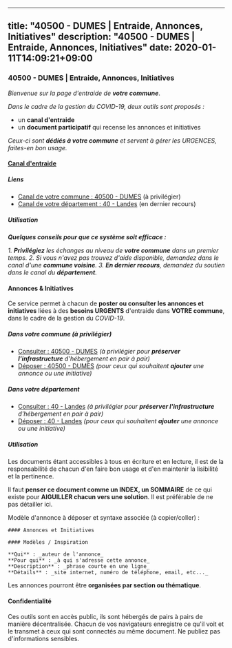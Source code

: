 
---
title: "40500 - DUMES | Entraide, Annonces, Initiatives"
description: "40500 - DUMES | Entraide, Annonces, Initiatives"
date: 2020-01-11T14:09:21+09:00
---

### 40500 - DUMES | Entraide, Annonces, Initiatives

_Bienvenue sur la page d'entraide de **votre commune**_.

_Dans le cadre de la gestion du COVID-19, deux outils sont proposés :_

- un **canal d'entraide**
- un **document participatif** qui recense les annonces et initiatives

_Ceux-ci sont **dédiés à votre commune** et servent à gérer les URGENCES, faites-en bon usage._

#### [Canal d'entraide](https://entraide.stopcoronavirus.tech/#/channel/40500_dumes)

##### Liens

- [Canal de votre commune : 40500 	- DUMES](https://entraide.stopcoronavirus.tech/#/channel/40500_dumes) (à privilégier)
- [Canal de votre département : 40 	- Landes](https://entraide.stopcoronavirus.tech/#/channel/40_landes) (en dernier recours)

##### Utilisation

_**Quelques conseils pour que ce système soit efficace :**_

_1. **Privilégiez** les échanges au niveau de **votre commune** dans un premier temps._
_2. Si vous n'avez pas trouvez d'aide disponible, demandez dans le canal d'une **commune voisine**._
_3. **En dernier recours**, demandez du soutien dans le canal du **département**._

#### Annonces & Initiatives


Ce service permet à chacun de **poster ou consulter les annonces et initiatives** liées à des **besoins
URGENTS** d'entraide dans **VOTRE commune**, dans le cadre de la gestion du _COVID-19_.

##### Dans votre commune (à privilégier)

- [Consulter : 40500 	- DUMES](https://docs.stopcoronavirus.tech/r/markdown/40500_dumes/4XTTM4hgbBv5HL2THmLtmaBh4ZtFqv2v1HaBNe3YbRijFTAjq) _(à privilégier pour **préserver l'infrastructure** d'hébergement en pair à pair)_
- [Déposer : 40500 	- DUMES](https://docs.stopcoronavirus.tech/w/markdown/40500_dumes/4XTTM4hgbBv5HL2THmLtmaBh4ZtFqv2v1HaBNe3YbRijFTAjq-K3TgV1scdgKxWA2sqtyzhBMpSJtMFR7QVD9faqaqnYhRWwTiyYgtx13GdiZhgfGheTaRQeAhSCUJX33Tbj3JVQKA4pJf4Pt3vziiNPpjzYv7yQR58NVcvN3KskBJc9xmMY6d4AoZ) _(pour ceux qui souhaitent **ajouter** une annonce ou une initiative)_

##### Dans votre département

- [Consulter : 40 	- Landes](https://docs.stopcoronavirus.tech/r/markdown/40_landes/4XTTMB5cJfLstu1dpMutnpb92n58nysBxt2LvNHp8iFa2he7h) _(à privilégier pour **préserver l'infrastructure** d'hébergement en pair à pair)_
- [Déposer : 40 	- Landes](https://docs.stopcoronavirus.tech/w/markdown/40_landes/4XTTMB5cJfLstu1dpMutnpb92n58nysBxt2LvNHp8iFa2he7h-K3TgUvrqNj5GqBsxRXbDQxXTucun7uHSVZWT5C8CgQNaESTTE4cfR63JCubPGiKkKruc9dwpRJsb8aWPbJoGCdC5JVr33cPSqpb1rkjpoPrBPEdrj3zMya2yHWSYgr5GG1nyDstK) _(pour ceux qui souhaitent **ajouter** une annonce ou une initiative)_


##### Utilisation

Les documents étant accessibles à tous en écriture et en lecture, il est de la
responsabilité de chacun d'en faire bon usage et d'en maintenir la lisibilité
et la pertinence.

Il faut **penser ce document comme un INDEX, un SOMMAIRE** de ce qui existe
pour **AIGUILLER chacun vers une solution**. Il est préférable de ne pas détailler ici.

Modèle d'annonce à déposer et syntaxe associée (à copier/coller) :

    #### Annonces et Initiatives

    #### Modèles / Inspiration

    **Qui** : _auteur de l'annonce_
    **Pour qui** : _à qui s'adresse cette annonce_
    **Description** : _phrase courte en une ligne_
    **Détails** : _site internet, numéro de téléphone, email, etc..._


Les annonces pourront être **organisées par section ou thématique**.

#### Confidentialité

Ces outils sont en accès public, ils sont hébergés de pairs à pairs de manière décentralisée.
Chacun de vos navigateurs enregistre ce qu'il voit et le transmet à ceux qui sont connectés au même document.
Ne publiez pas d'informations sensibles.
